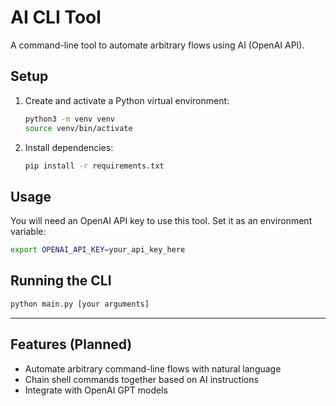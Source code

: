 # AI CLI Tool

A command-line tool to automate arbitrary flows using AI (OpenAI API).

## Setup

1. Create and activate a Python virtual environment:
   ```bash
   python3 -m venv venv
   source venv/bin/activate
   ```
2. Install dependencies:
   ```bash
   pip install -r requirements.txt
   ```

## Usage

You will need an OpenAI API key to use this tool. Set it as an environment variable:

```bash
export OPENAI_API_KEY=your_api_key_here
```

## Running the CLI

```bash
python main.py [your arguments]
```

---

## Features (Planned)
- Automate arbitrary command-line flows with natural language
- Chain shell commands together based on AI instructions
- Integrate with OpenAI GPT models
